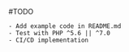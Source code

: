 #TODO

    - Add example code in README.md
    - Test with PHP ^5.6 || ^7.0
    - CI/CD implementation
